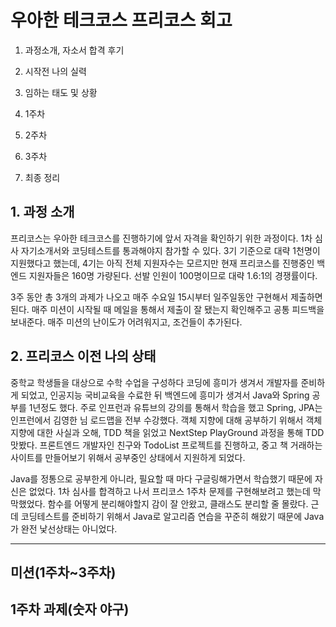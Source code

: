 # 우아한 테크코스 프리코스 회고

1. 과정소개, 자소서 합격 후기
2. 시작전 나의 실력
3. 임하는 태도 및 상황

1. 1주차
2. 2주차
3. 3주차
4. 최종 정리



## 1. 과정 소개

프리코스는 우아한 테크코스를 진행하기에 앞서 자격을 확인하기 위한 과정이다. 1차 심사 자기소개서와 코딩테스트를 통과해야지 참가할 수 있다. 3기 기준으로 대략 1천명이 지원했다고 했는데, 4기는 아직 전체 지원자수는 모르지만 현재 프리코스를 진행중인 백엔드 지원자들은 160명 가량된다. 선발 인원이 100명이므로 대략 1.6:1의 경쟁률이다.

3주 동안 총 3개의 과제가 나오고 매주 수요일 15시부터 일주일동안 구현해서 제출하면 된다. 매주 미션이 시작될 때 메일을 통해서 제출이 잘 됐는지 확인해주고 공통 피드백을 보내준다. 매주 미션의 난이도가 어려워지고, 조건들이 추가된다.



## 2. 프리코스 이전 나의 상태

중학교 학생들을 대상으로 수학 수업을 구성하다 코딩에 흥미가 생겨서 개발자를 준비하게 되었고, 인공지능 국비교육을 수료한 뒤 백엔드에 흥미가 생겨서 Java와 Spring 공부를 1년정도 했다. 주로 인프런과 유튜브의 강의를 통해서 학습을 했고 Spring, JPA는 인프런에서 김영한 님 로드맵을 전부 수강했다. 객체 지향에 대해 공부하기 위해서 객체 지향에 대한 사실과 오해, TDD 책을 읽었고 NextStep PlayGround 과정을 통해 TDD 맛봤다. 프론트엔드 개발자인 친구와 TodoList 프로젝트를 진행하고, 중고 책 거래하는 사이트를 만들어보기 위해서 공부중인 상태에서 지원하게 되었다.

Java를 정통으로 공부한게 아니라, 필요할 때 마다 구글링해가면서 학습했기 때문에 자신은 없었다. 1차 심사를 합격하고 나서 프리코스 1주차 문제를 구현해보려고 했는데 막막했었다. 함수를 어떻게 분리해야할지 감이 잘 안왔고, 클래스도 분리할 줄 몰랐다. 근데 코딩테스트를 준비하기 위해서 Java로 알고리즘 연습을 꾸준히 해왔기 때문에 Java가 완전 낯선상태는 아니었다.



---

## 미션(1주차~3주차)



## 1주차 과제(숫자 야구)





